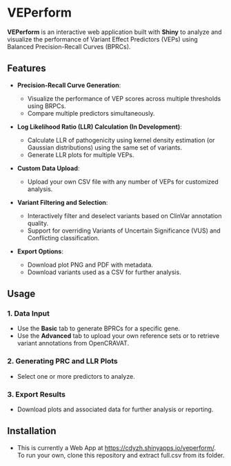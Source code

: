 # VEPerform

**VEPerform** is an interactive web application built with **Shiny** to analyze and visualize the performance of Variant Effect Predictors (VEPs) using Balanced Precision-Recall Curves (BPRCs).

## Features

- **Precision-Recall Curve Generation**: 
  - Visualize the performance of VEP scores across multiple thresholds using BRPCs.
  - Compare multiple predictors simultaneously.
  
- **Log Likelihood Ratio (LLR) Calculation (In Development)**:
  - Calculate LLR of pathogenicity using kernel density estimation (or Gaussian distributions) using the same set of variants.
  - Generate LLR plots for multiple VEPs.

- **Custom Data Upload**:
  - Upload your own CSV file with any number of VEPs for customized analysis.

- **Variant Filtering and Selection**:
  - Interactively filter and deselect variants based on ClinVar annotation quality.
  - Support for overriding Variants of Uncertain Significance (VUS) and Conflicting classification.

- **Export Options**:
  - Download plot PNG and PDF with metadata.
  - Download variants used as a CSV for further analysis.

## Usage

### 1. Data Input
- Use the **Basic** tab to generate BPRCs for a specific gene.
- Use the **Advanced** tab to upload your own reference sets or to retrieve variant annotations from OpenCRAVAT.

### 2. Generating PRC and LLR Plots
- Select one or more predictors to analyze.

### 3. Export Results
- Download plots and associated data for further analysis or reporting.

## Installation
- This is currently a Web App at https://cdyzh.shinyapps.io/veperform/. To run your own, clone this repository and extract full.csv from its folder. 